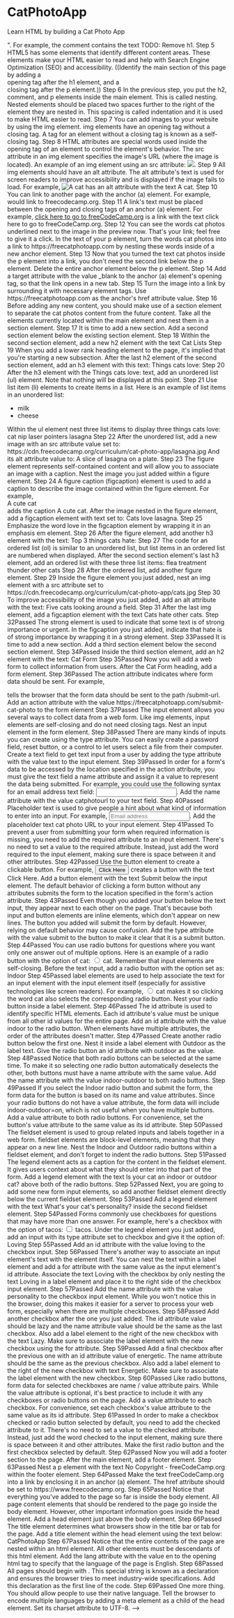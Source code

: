 # CatPhotoApp
Learn HTML by building a Cat Photo App
<!---
Step 1
HTML elements have opening tags like <h1> and closing tags like </h1>.
The text for an element goes between its opening and closing tags.

Step 2
The h1 through h6 heading elements are used to signify the importance of content below them. The lower the number, the higher the importance, so h2 elements have less importance than h1 elements. Only use one h1 element per page and place lower importance headings below higher importance headings.

Step 3
The p element is used to create a paragraph of text on websites.

Step 4
Commenting allows you to leave messages without affecting the browser display. It also allows you to make code inactive. A comment in HTML starts with <!--, contains any number of lines of text, and ends with -->". For example, the comment <!-- TODO: Remove h1 --> contains the text TODO: Remove h1.
<!--->
Step 5
HTML5 has some elements that identify different content areas. These elements make your HTML easier to read and help with Search Engine Optimization (SEO) and accessibility.
((Identify the main section of this page by adding a <main> opening tag after the h1 element, and a </main> closing tag after the p element.))


Step 6
In the previous step, you put the h2, comment, and p elements inside the main element. This is called nesting. Nested elements should be placed two spaces further to the right of the element they are nested in. This spacing is called indentation and it is used to make HTML easier to read.

Step 7
You can add images to your website by using the img element. img elements have an opening tag without a closing tag. A tag for an element without a closing tag is known as a self-closing tag.

Step 8
HTML attributes are special words used inside the opening tag of an element to control the element's behavior. The src attribute in an img element specifies the image's URL (where the image is located). An example of an img element using an src attribute: <img src="https://www.example.com/the-image.jpg">.

Step 9
All img elements should have an alt attribute. The alt attribute's text is used for screen readers to improve accessibility and is displayed if the image fails to load. For example, <img src="cat.jpg" alt="A cat"> has an alt attribute with the text A cat.

Step 10
You can link to another page with the anchor (a) element. For example, <a href='https://freecodecamp.org'></a> would link to freecodecamp.org.

Step 11
A link's text must be placed between the opening and closing tags of an anchor (a) element. For example, <a href="https://www.freecodecamp.org">click here to go to freeCodeCamp.org</a> is a link with the text click here to go to freeCodeCamp.org.

Step 12
You can see the words cat photos underlined next to the image in the preview now. That's your link; feel free to give it a click.

In the text of your p element, turn the words cat photos into a link to https://freecatphotoapp.com by nesting these words inside of a new anchor element.

Step 13
Now that you turned the text cat photos inside the p element into a link, you don't need the second link below the p element. Delete the entire anchor element below the p element.

Step 14
Add a target attribute with the value _blank to the anchor (a) element's opening tag, so that the link opens in a new tab.

Step 15
Turn the image into a link by surrounding it with necessary element tags. Use https://freecatphotoapp.com as the anchor's href attribute value.

Step 16
Before adding any new content, you should make use of a section element to separate the cat photos content from the future content.

Take all the elements currently located within the main element and nest them in a section element.

Step 17
It is time to add a new section. Add a second section element below the existing section element.

Step 18
Within the second section element, add a new h2 element with the text Cat Lists


Step 19
When you add a lower rank heading element to the page, it's implied that you're starting a new subsection.

After the last h2 element of the second section element, add an h3 element with this text:

Things cats love:


Step 20
After the h3 element with the Things cats love: text, add an unordered list (ul) element. Note that nothing will be displayed at this point.

Step 21
Use list item (li) elements to create items in a list. Here is an example of list items in an unordered list:

<ul>
  <li>milk</li>
  <li>cheese</li>
</ul>
Within the ul element nest three list items to display three things cats love:

cat nip laser pointers lasagna


Step 22
After the unordered list, add a new image with an src attribute value set to:

https://cdn.freecodecamp.org/curriculum/cat-photo-app/lasagna.jpg

And its alt attribute value to:

A slice of lasagna on a plate.


Step 23
The figure element represents self-contained content and will allow you to associate an image with a caption.

Nest the image you just added within a figure element.

Step 24
A figure caption (figcaption) element is used to add a caption to describe the image contained within the figure element. For example, <figcaption>A cute cat</figcaption> adds the caption A cute cat.

After the image nested in the figure element, add a figcaption element with text set to:

Cats love lasagna.

Step 25
Emphasize the word love in the figcaption element by wrapping it in an emphasis em element.

Step 26
After the figure element, add another h3 element with the text:

Top 3 things cats hate:


Step 27
The code for an ordered list (ol) is similar to an unordered list, but list items in an ordered list are numbered when displayed.

After the second section element's last h3 element, add an ordered list with these three list items:

flea treatment thunder other cats


Step 28
After the ordered list, add another figure element.


Step 29
Inside the figure element you just added, nest an img element with a src attribute set to https://cdn.freecodecamp.org/curriculum/cat-photo-app/cats.jpg


Step 30
To improve accessibility of the image you just added, add an alt attribute with the text:

Five cats looking around a field.


Step 31
After the last img element, add a figcaption element with the text Cats hate other cats.

Step 32Passed
The strong element is used to indicate that some text is of strong importance or urgent.

In the figcaption you just added, indicate that hate is of strong importance by wrapping it in a strong element.

Step 33Passed
It is time to add a new section. Add a third section element below the second section element.

Step 34Passed
Inside the third section element, add an h2 element with the text:

Cat Form

Step 35Passed
Now you will add a web form to collect information from users.

After the Cat Form heading, add a form element.

Step 36Passed
The action attribute indicates where form data should be sent. For example, <form action="/submit-url"></form> tells the browser that the form data should be sent to the path /submit-url.

Add an action attribute with the value https://freecatphotoapp.com/submit-cat-photo to the form element

Step 37Passed
The input element allows you several ways to collect data from a web form. Like img elements, input elements are self-closing and do not need closing tags.

Nest an input element in the form element.

Step 38Passed
There are many kinds of inputs you can create using the type attribute. You can easily create a password field, reset button, or a control to let users select a file from their computer.

Create a text field to get text input from a user by adding the type attribute with the value text to the input element.

Step 39Passed
In order for a form's data to be accessed by the location specified in the action attribute, you must give the text field a name attribute and assign it a value to represent the data being submitted. For example, you could use the following syntax for an email address text field: <input type="text" name="email">.

Add the name attribute with the value catphotourl to your text field.

Step 40Passed
Placeholder text is used to give people a hint about what kind of information to enter into an input. For example, <input type="text" placeholder="Email address">.

Add the placeholder text cat photo URL to your input element.

Step 41Passed
To prevent a user from submitting your form when required information is missing, you need to add the required attribute to an input element. There's no need to set a value to the required attribute. Instead, just add the word required to the input element, making sure there is space between it and other attributes.

Step 42Passed
Use the button element to create a clickable button. For example, <button>Click Here</button> creates a button with the text Click Here.

Add a button element with the text Submit below the input element. The default behavior of clicking a form button without any attributes submits the form to the location specified in the form's action attribute.

Step 43Passed
Even though you added your button below the text input, they appear next to each other on the page. That's because both input and button elements are inline elements, which don't appear on new lines.

The button you added will submit the form by default. However, relying on default behavior may cause confusion. Add the type attribute with the value submit to the button to make it clear that it is a submit button.

Step 44Passed
You can use radio buttons for questions where you want only one answer out of multiple options.

Here is an example of a radio button with the option of cat: <input type="radio"> cat. Remember that input elements are self-closing.

Before the text input, add a radio button with the option set as:

Indoor

Step 45Passed
label elements are used to help associate the text for an input element with the input element itself (especially for assistive technologies like screen readers). For example, <label><input type="radio"> cat</label> makes it so clicking the word cat also selects the corresponding radio button.

Nest your radio button inside a label element.

Step 46Passed
The id attribute is used to identify specific HTML elements. Each id attribute's value must be unique from all other id values for the entire page.

Add an id attribute with the value indoor to the radio button. When elements have multiple attributes, the order of the attributes doesn't matter.

Step 47Passed
Create another radio button below the first one. Nest it inside a label element with Outdoor as the label text. Give the radio button an id attribute with outdoor as the value.

Step 48Passed
Notice that both radio buttons can be selected at the same time. To make it so selecting one radio button automatically deselects the other, both buttons must have a name attribute with the same value.

Add the name attribute with the value indoor-outdoor to both radio buttons.

Step 49Passed
If you select the Indoor radio button and submit the form, the form data for the button is based on its name and value attributes. Since your radio buttons do not have a value attribute, the form data will include indoor-outdoor=on, which is not useful when you have multiple buttons.

Add a value attribute to both radio buttons. For convenience, set the button's value attribute to the same value as its id attribute.

Step 50Passed
The fieldset element is used to group related inputs and labels together in a web form. fieldset elements are block-level elements, meaning that they appear on a new line.

Nest the Indoor and Outdoor radio buttons within a fieldset element, and don't forget to indent the radio buttons.


Step 51Passed
The legend element acts as a caption for the content in the fieldset element. It gives users context about what they should enter into that part of the form.

Add a legend element with the text Is your cat an indoor or outdoor cat? above both of the radio buttons.


Step 52Passed
Next, you are going to add some new form input elements, so add another fieldset element directly below the current fieldset element.

Step 53Passed
Add a legend element with the text What's your cat's personality? inside the second fieldset element.

Step 54Passed
Forms commonly use checkboxes for questions that may have more than one answer. For example, here's a checkbox with the option of tacos: <input type="checkbox"> tacos.

Under the legend element you just added, add an input with its type attribute set to checkbox and give it the option of:

Loving

Step 55Passed
Add an id attribute with the value loving to the checkbox input.

Step 56Passed
There's another way to associate an input element's text with the element itself. You can nest the text within a label element and add a for attribute with the same value as the input element's id attribute.

Associate the text Loving with the checkbox by only nesting the text Loving in a label element and place it to the right side of the checkbox input element.

Step 57Passed
Add the name attribute with the value personality to the checkbox input element.

While you won't notice this in the browser, doing this makes it easier for a server to process your web form, especially when there are multiple checkboxes.

Step 58Passed
Add another checkbox after the one you just added. The id attribute value should be lazy and the name attribute value should be the same as the last checkbox.

Also add a label element to the right of the new checkbox with the text Lazy. Make sure to associate the label element with the new checkbox using the for attribute.

Step 59Passed
Add a final checkbox after the previous one with an id attribute value of energetic. The name attribute should be the same as the previous checkbox.

Also add a label element to the right of the new checkbox with text Energetic. Make sure to associate the label element with the new checkbox.

Step 60Passed
Like radio buttons, form data for selected checkboxes are name / value attribute pairs. While the value attribute is optional, it's best practice to include it with any checkboxes or radio buttons on the page.

Add a value attribute to each checkbox. For convenience, set each checkbox's value attribute to the same value as its id attribute.

Step 61Passed
In order to make a checkbox checked or radio button selected by default, you need to add the checked attribute to it. There's no need to set a value to the checked attribute. Instead, just add the word checked to the input element, making sure there is space between it and other attributes.

Make the first radio button and the first checkbox selected by default.

Step 62Passed
Now you will add a footer section to the page.

After the main element, add a footer element.

Step 63Passed
Nest a p element with the text No Copyright - freeCodeCamp.org within the footer element.

Step 64Passed
Make the text freeCodeCamp.org into a link by enclosing it in an anchor (a) element. The href attribute should be set to https://www.freecodecamp.org.

Step 65Passed
Notice that everything you've added to the page so far is inside the body element. All page content elements that should be rendered to the page go inside the body element. However, other important information goes inside the head element.

Add a head element just above the body element.

Step 66Passed
The title element determines what browsers show in the title bar or tab for the page.

Add a title element within the head element using the text below:

CatPhotoApp

Step 67Passed
Notice that the entire contents of the page are nested within an html element. All other elements must be descendants of this html element.

Add the lang attribute with the value en to the opening html tag to specify that the language of the page is English.

Step 68Passed
All pages should begin with <!DOCTYPE html>. This special string is known as a declaration and ensures the browser tries to meet industry-wide specifications.

Add this declaration as the first line of the code.

Step 69Passed
One more thing. You should allow people to use their native language. Tell the browser to encode multiple languages by adding a meta element as a child of the head element. Set its charset attribute to UTF-8.

-->